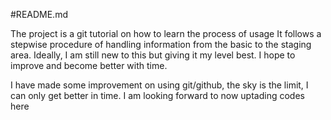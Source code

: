 #README.md 

The project is a git tutorial on how to learn the process of usage
It follows a stepwise procedure of handling information from the basic
to the staging area. 
Ideally, I am still new to this but giving it my level best. 
I hope to improve and become better with time. 

I have made some improvement on using git/github, the sky is the limit, I can only get better in time.
I am looking forward to now uptading codes here
